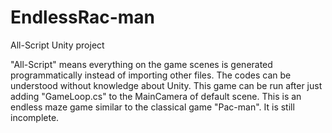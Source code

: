 # EndlessRac-man
All-Script Unity project

"All-Script" means everything on the game scenes is generated programmatically instead of importing other files.
The codes can be understood without knowledge about Unity. 
This game can be run after just adding "GameLoop.cs" to the MainCamera of default scene.
This is an endless maze game similar to the classical game "Pac-man".
It is still incomplete.
